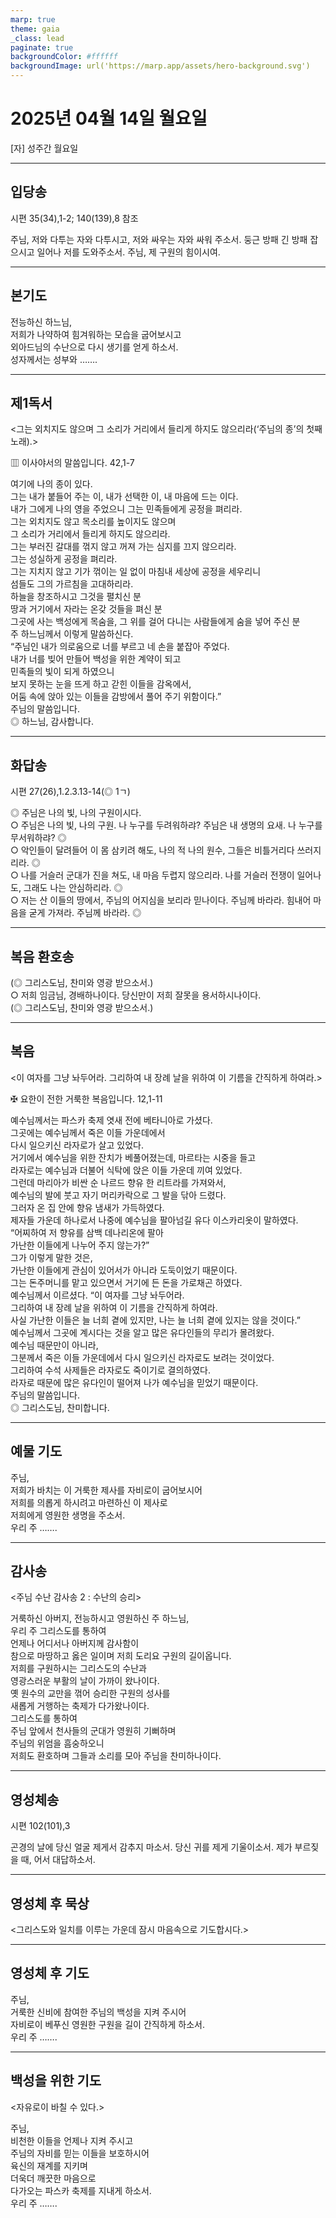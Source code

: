 ```yaml
---
marp: true
theme: gaia
_class: lead
paginate: true
backgroundColor: #ffffff
backgroundImage: url('https://marp.app/assets/hero-background.svg')
---
```


# 2025년 04월 14일 월요일

[자] 성주간 월요일  




---

## 입당송

시편 35(34),1-2; 140(139),8 참조

주님, 저와 다투는 자와 다투시고, 저와 싸우는 자와 싸워 주소서. 둥근 방패 긴 방패 잡으시고 일어나 저를 도와주소서. 주님, 제 구원의 힘이시여.  
  


---

## 본기도

전능하신 하느님,  
저희가 나약하여 힘겨워하는 모습을 굽어보시고  
외아드님의 수난으로 다시 생기를 얻게 하소서.  
성자께서는 성부와 …….  
  


---

## 제1독서

<그는 외치지도 않으며 그 소리가 거리에서 들리게 하지도 않으리라(‘주님의 종’의 첫째 노래).>

▥ 이사야서의 말씀입니다. 42,1-7

여기에 나의 종이 있다.  
그는 내가 붙들어 주는 이, 내가 선택한 이, 내 마음에 드는 이다.  
내가 그에게 나의 영을 주었으니 그는 민족들에게 공정을 펴리라.  
그는 외치지도 않고 목소리를 높이지도 않으며  
그 소리가 거리에서 들리게 하지도 않으리라.  
그는 부러진 갈대를 꺾지 않고 꺼져 가는 심지를 끄지 않으리라.  
그는 성실하게 공정을 펴리라.  
그는 지치지 않고 기가 꺾이는 일 없이 마침내 세상에 공정을 세우리니  
섬들도 그의 가르침을 고대하리라.  
하늘을 창조하시고 그것을 펼치신 분  
땅과 거기에서 자라는 온갖 것들을 펴신 분  
그곳에 사는 백성에게 목숨을, 그 위를 걸어 다니는 사람들에게 숨을 넣어 주신 분  
주 하느님께서 이렇게 말씀하신다.  
“주님인 내가 의로움으로 너를 부르고 네 손을 붙잡아 주었다.  
내가 너를 빚어 만들어 백성을 위한 계약이 되고  
민족들의 빛이 되게 하였으니  
보지 못하는 눈을 뜨게 하고 갇힌 이들을 감옥에서,  
어둠 속에 앉아 있는 이들을 감방에서 풀어 주기 위함이다.”  
주님의 말씀입니다.  
◎ 하느님, 감사합니다.  
  


---

## 화답송

시편 27(26),1.2.3.13-14(◎ 1ㄱ)

◎ 주님은 나의 빛, 나의 구원이시다.  
○ 주님은 나의 빛, 나의 구원. 나 누구를 두려워하랴? 주님은 내 생명의 요새. 나 누구를 무서워하랴? ◎  
○ 악인들이 달려들어 이 몸 삼키려 해도, 나의 적 나의 원수, 그들은 비틀거리다 쓰러지리라. ◎  
○ 나를 거슬러 군대가 진을 쳐도, 내 마음 두렵지 않으리라. 나를 거슬러 전쟁이 일어나도, 그래도 나는 안심하리라. ◎  
○ 저는 산 이들의 땅에서, 주님의 어지심을 보리라 믿나이다. 주님께 바라라. 힘내어 마음을 굳게 가져라. 주님께 바라라. ◎  
  


---

## 복음 환호송

(◎ 그리스도님, 찬미와 영광 받으소서.)  
○ 저희 임금님, 경배하나이다. 당신만이 저희 잘못을 용서하시나이다.  
(◎ 그리스도님, 찬미와 영광 받으소서.)  
  


---

## 복음

<이 여자를 그냥 놔두어라. 그리하여 내 장례 날을 위하여 이 기름을 간직하게 하여라.>

✠ 요한이 전한 거룩한 복음입니다. 12,1-11

예수님께서는 파스카 축제 엿새 전에 베타니아로 가셨다.  
그곳에는 예수님께서 죽은 이들 가운데에서  
다시 일으키신 라자로가 살고 있었다.  
거기에서 예수님을 위한 잔치가 베풀어졌는데, 마르타는 시중을 들고  
라자로는 예수님과 더불어 식탁에 앉은 이들 가운데 끼여 있었다.  
그런데 마리아가 비싼 순 나르드 향유 한 리트라를 가져와서,  
예수님의 발에 붓고 자기 머리카락으로 그 발을 닦아 드렸다.  
그러자 온 집 안에 향유 냄새가 가득하였다.  
제자들 가운데 하나로서 나중에 예수님을 팔아넘길 유다 이스카리옷이 말하였다.  
“어찌하여 저 향유를 삼백 데나리온에 팔아  
가난한 이들에게 나누어 주지 않는가?”  
그가 이렇게 말한 것은,  
가난한 이들에게 관심이 있어서가 아니라 도둑이었기 때문이다.  
그는 돈주머니를 맡고 있으면서 거기에 든 돈을 가로채곤 하였다.  
예수님께서 이르셨다. “이 여자를 그냥 놔두어라.  
그리하여 내 장례 날을 위하여 이 기름을 간직하게 하여라.  
사실 가난한 이들은 늘 너희 곁에 있지만, 나는 늘 너희 곁에 있지는 않을 것이다.”  
예수님께서 그곳에 계시다는 것을 알고 많은 유다인들의 무리가 몰려왔다.  
예수님 때문만이 아니라,  
그분께서 죽은 이들 가운데에서 다시 일으키신 라자로도 보려는 것이었다.  
그리하여 수석 사제들은 라자로도 죽이기로 결의하였다.  
라자로 때문에 많은 유다인이 떨어져 나가 예수님을 믿었기 때문이다.  
주님의 말씀입니다.  
◎ 그리스도님, 찬미합니다.  
  


---

## 예물 기도

주님,  
저희가 바치는 이 거룩한 제사를 자비로이 굽어보시어  
저희를 의롭게 하시려고 마련하신 이 제사로  
저희에게 영원한 생명을 주소서.  
우리 주 …….  
  


---

## 감사송

<주님 수난 감사송 2 : 수난의 승리>

거룩하신 아버지, 전능하시고 영원하신 주 하느님,  
우리 주 그리스도를 통하여  
언제나 어디서나 아버지께 감사함이  
참으로 마땅하고 옳은 일이며 저희 도리요 구원의 길이옵니다.  
저희를 구원하시는 그리스도의 수난과  
영광스러운 부활의 날이 가까이 왔나이다.  
옛 원수의 교만을 꺾어 승리한 구원의 성사를  
새롭게 거행하는 축제가 다가왔나이다.  
그리스도를 통하여  
주님 앞에서 천사들의 군대가 영원히 기뻐하며  
주님의 위엄을 흠숭하오니  
저희도 환호하며 그들과 소리를 모아 주님을 찬미하나이다.  
  


---

## 영성체송

시편 102(101),3

곤경의 날에 당신 얼굴 제게서 감추지 마소서. 당신 귀를 제게 기울이소서. 제가 부르짖을 때, 어서 대답하소서.  
  


---

## 영성체 후 묵상

<그리스도와 일치를 이루는 가운데 잠시 마음속으로 기도합시다.>  


---

## 영성체 후 기도

주님,  
거룩한 신비에 참여한 주님의 백성을 지켜 주시어  
자비로이 베푸신 영원한 구원을 길이 간직하게 하소서.  
우리 주 …….  
  


---

## 백성을 위한 기도

<자유로이 바칠 수 있다.>

주님,  
비천한 이들을 언제나 지켜 주시고  
주님의 자비를 믿는 이들을 보호하시어  
육신의 재계를 지키며  
더욱더 깨끗한 마음으로  
다가오는 파스카 축제를 지내게 하소서.  
우리 주 …….